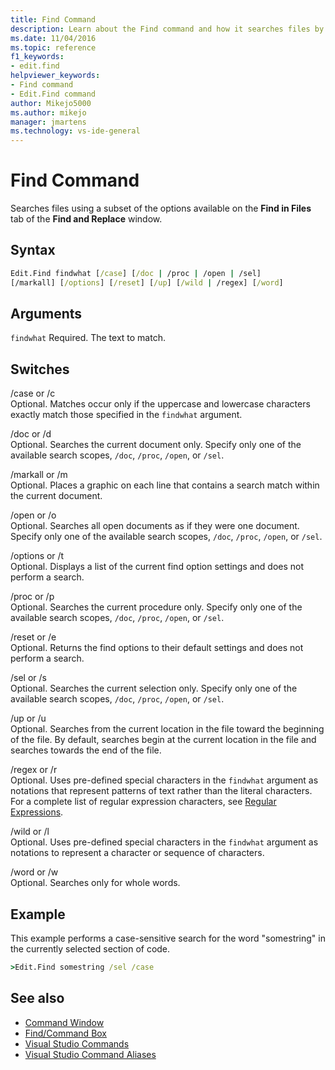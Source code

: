 ```yaml
---
title: Find Command
description: Learn about the Find command and how it searches files by using a subset of the options available on the Find in Files tab of the Find and Replace window.
ms.date: 11/04/2016
ms.topic: reference
f1_keywords:
- edit.find
helpviewer_keywords:
- Find command
- Edit.Find command
author: Mikejo5000
ms.author: mikejo
manager: jmartens
ms.technology: vs-ide-general
---
```

# Find Command

Searches files using a subset of the options available on the **Find in Files** tab of the **Find and Replace** window.

## Syntax

```cmd
Edit.Find findwhat [/case] [/doc | /proc | /open | /sel]
[/markall] [/options] [/reset] [/up] [/wild | /regex] [/word]
```

## Arguments
`findwhat`
Required. The text to match.

## Switches
/case or /c\
Optional. Matches occur only if the uppercase and lowercase characters exactly match those specified in the `findwhat` argument.

/doc or /d\
Optional. Searches the current document only. Specify only one of the available search scopes, `/doc`, `/proc`, `/open`, or `/sel`.

/markall or /m\
Optional. Places a graphic on each line that contains a search match within the current document.

/open or /o\
Optional. Searches all open documents as if they were one document. Specify only one of the available search scopes, `/doc`, `/proc`, `/open`, or `/sel`.

/options or /t\
Optional. Displays a list of the current find option settings and does not perform a search.

/proc or /p\
Optional. Searches the current procedure only. Specify only one of the available search scopes, `/doc`, `/proc`, `/open`, or `/sel`.

/reset or /e\
Optional. Returns the find options to their default settings and does not perform a search.

/sel or /s\
Optional. Searches the current selection only. Specify only one of the available search scopes, `/doc`, `/proc`, `/open`, or `/sel`.

/up or /u\
Optional. Searches from the current location in the file toward the beginning of the file. By default, searches begin at the current location in the file and searches towards the end of the file.

/regex or /r\
Optional. Uses pre-defined special characters in the `findwhat` argument as notations that represent patterns of text rather than the literal characters. For a complete list of regular expression characters, see [Regular Expressions](../../ide/using-regular-expressions-in-visual-studio.md).

/wild or /l\
Optional. Uses pre-defined special characters in the `findwhat` argument as notations to represent a character or sequence of characters.

/word or /w\
Optional. Searches only for whole words.

## Example
This example performs a case-sensitive search for the word "somestring" in the currently selected section of code.

```cmd
>Edit.Find somestring /sel /case
```

## See also

- [Command Window](../../ide/reference/command-window.md)
- [Find/Command Box](../../ide/find-command-box.md)
- [Visual Studio Commands](../../ide/reference/visual-studio-commands.md)
- [Visual Studio Command Aliases](../../ide/reference/visual-studio-command-aliases.md)
